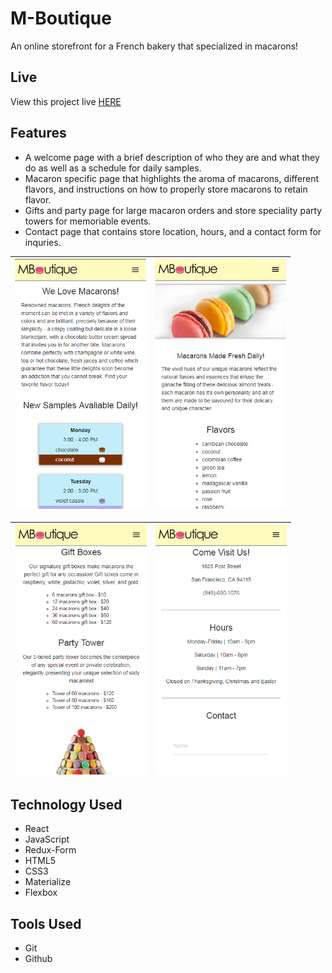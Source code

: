 # M-Boutique

An online storefront for a French bakery that specialized in macarons!

## Live

View this project live [HERE](https://mboutique.jeffreicher.com)

##  Features

* A welcome page with a brief description of who they are and what they do as well as a schedule for daily samples.
* Macaron specific page that highlights the aroma of macarons, different flavors, and instructions on how to properly store macarons to retain flavor.
* Gifts and party page for large macaron orders and store speciality party towers for memoriable events.
* Contact page that contains store location, hours, and a contact form for inquries.

<img src="src/assets/images/mb-welcome.png" height="400"> | <img src="src/assets/images/mb-macaron.jpg" height="400">
:-------------------------:|:-------------------------:

<img src="src/assets/images/mb-gifts.png" height="400"> | <img src="src/assets/images/mb-contact.png" height="400">
:-------------------------:|:-------------------------:

## Technology Used

* React
* JavaScript
* Redux-Form
* HTML5
* CSS3
* Materialize
* Flexbox

## Tools Used

* Git
* Github

